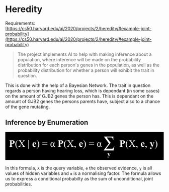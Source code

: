 # Heredity

Requirements: [https://cs50.harvard.edu/ai/2020/projects/2/heredity/#example-joint-probability](https://cs50.harvard.edu/ai/2020/projects/2/heredity/#example-joint-probability)

> The project implements AI to help with making inference about a population, where inference will be made on the probability distribution for each person's genes in the population, as well as the probability distribution for whether a person will exhibit the trait in question.

This is done with the help of a Bayesian Network. The trait in question regards a person having hearing loss, which is dependant (in some cases) on the amount of GJB2 genes the person has. This is dependant on the amount of GJB2 genes the persons parents have, subject also to a chance of the gene mutating.

## Inference by Enumeration

![Inference formula](formula.png)

In this formula, `X` is the query variable, `e` the observed evidence, `y` is all values of hidden variables and `α` is a normalising factor. The formula allows us to express a conditional probabilty as the sum of unconditional, joint probabilities.